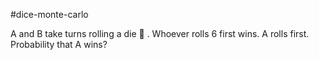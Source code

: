 #dice-monte-carlo

A and B take turns rolling a die 🎲 . Whoever rolls 6 first wins. A rolls first. Probability that A wins?
